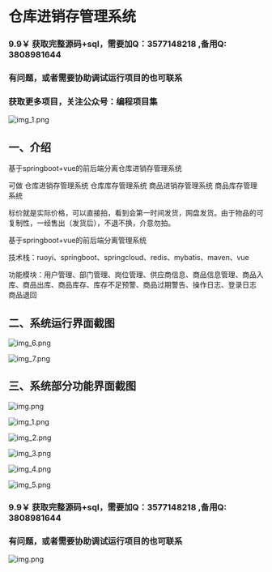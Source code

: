 # 仓库进销存管理系统

### 9.9￥ 获取完整源码+sql，需要加Q：3577148218 ,备用Q: 3808981644
### 有问题，或者需要协助调试运行项目的也可联系
### 获取更多项目，关注公众号：编程项目集
![img_1.png](img_1.png)

## 一、介绍

基于springboot+vue的前后端分离仓库进销存管理系统

可做 仓库进销存管理系统 仓库库存管理系统 商品进销存管理系统 商品库存管理系统

标价就是实际价格，可以直接拍，看到会第一时间发货，网盘发货。由于物品的可复制性，一经售出（发货后），不退不换，介意勿拍。

基于springboot+vue的前后端分离管理系统

技术栈：ruoyi、springboot、springcloud、redis、mybatis、maven、vue

功能模块：用户管理、部门管理、岗位管理、供应商信息、商品信息管理、商品入库、商品出库、商品库存、库存不足预警、商品过期警告、操作日志、登录日志
商品退回

## 二、系统运行界面截图

![img_6.png](imgs/img_6.png)

![img_7.png](imgs/img_7.png)

## 三、系统部分功能界面截图

![img.png](imgs/img.png)

![img_1.png](imgs/img_1.png)

![img_2.png](imgs/img_2.png)

![img_3.png](imgs/img_3.png)

![img_4.png](imgs/img_4.png)

![img_5.png](imgs/img_5.png)

### 9.9￥ 获取完整源码+sql，需要加Q：3577148218 ,备用Q: 3808981644
### 有问题，或者需要协助调试运行项目的也可联系

![img.png](img.png)
